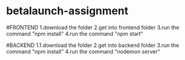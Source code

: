 # betalaunch-assignment

#FRONTEND
1.download the folder
2.get into frontend folder
3.run the command "npm install"
4.run the command "npm start"

#BACKEND
1.1.download the folder
2.get into backend folder
3.run the command "npm install"
4.run the command "nodemon server"
